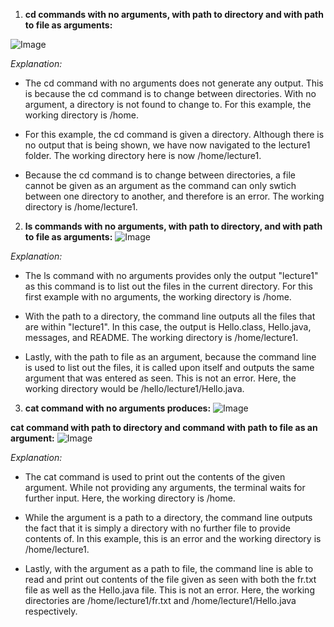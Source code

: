 1) **cd commands with no arguments, with path to directory and with path to file as arguments:**

![Image](https://github.com/sjosyamUCSD/cse15l-lab-reports/assets/146763351/2c486e2d-bd1b-4c46-938f-dfb6fae3a1ee)

*Explanation:*
* The cd command with no arguments does not generate any output. This is because the cd command is to change between directories. With no argument, a directory is not found to change to. For this example, the working directory is /home.
  
* For this example, the cd command is given a directory. Although there is no output that is being shown, we have now navigated to the lecture1 folder. The working directory here is now /home/lecture1.
  
* Because the cd command is to change between directories, a file cannot be given as an argument as the command can only swtich between one directory to another, and therefore is an error. The working directory is /home/lecture1. 

2) **ls commands with no arguments, with path to directory, and with path to file as arguments:**
   ![Image](https://github.com/sjosyamUCSD/cse15l-lab-reports/assets/146763351/ec8f2fbb-4701-42b7-a963-c7e5517a748f)
   
*Explanation:*
* The ls command with no arguments provides only the output "lecture1" as this command is to list out the files in the current directory. For this first example with no arguments, the working directory is /home. 

* With the path to a directory, the command line outputs all the files that are within "lecture1". In this case, the output is Hello.class, Hello.java, messages, and README. The working directory is /home/lecture1. 

* Lastly, with the path to file as an argument, because the command line is used to list out the files, it is called upon itself and outputs the same argument that was entered as seen. This is not an error. Here, the working directory would be /hello/lecture1/Hello.java.
  
 3) **cat command with no arguments produces:**
   ![Image](https://github.com/sjosyamUCSD/cse15l-lab-reports/assets/146763351/00c4e9f6-fc2a-4c09-bfec-1d7cc703314b)

  **cat command with path to directory and command with path to file as an argument:**
  ![Image](https://github.com/sjosyamUCSD/cse15l-lab-reports/assets/146763351/30c4a8a1-5793-4177-9f8f-14ee136c9e4a)


*Explanation:*
* The cat command is used to print out the contents of the given argument. While not providing any arguments, the terminal waits for further input. Here, the working directory is /home.
  
*  While the argument is a path to a directory, the command line outputs the fact that it is simply a directory with no further file to provide contents of. In this example, this is an error and the working directory is /home/lecture1.

*  Lastly, with the argument as a path to file, the command line is able to read and print out contents of the file given as seen with both the fr.txt file as well as the Hello.java file. This is not an error.
Here, the working directories are /home/lecture1/fr.txt and /home/lecture1/Hello.java respectively. 


